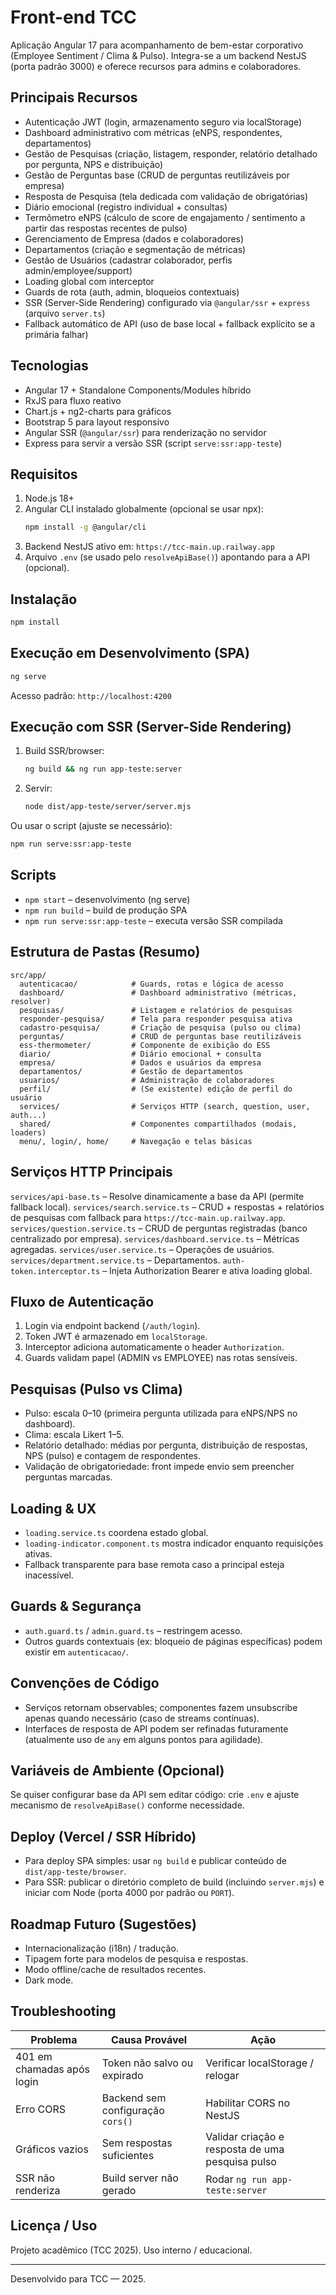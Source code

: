 # Front-end TCC

Aplicação Angular 17 para acompanhamento de bem-estar corporativo (Employee Sentiment / Clima & Pulso). Integra-se a um backend NestJS (porta padrão 3000) e oferece recursos para admins e colaboradores.

## Principais Recursos
- Autenticação JWT (login, armazenamento seguro via localStorage)
- Dashboard administrativo com métricas (eNPS, respondentes, departamentos)
- Gestão de Pesquisas (criação, listagem, responder, relatório detalhado por pergunta, NPS e distribuição)
- Gestão de Perguntas base (CRUD de perguntas reutilizáveis por empresa)
- Resposta de Pesquisa (tela dedicada com validação de obrigatórias)
- Diário emocional (registro individual + consultas)
- Termômetro eNPS (cálculo de score de engajamento / sentimento a partir das respostas recentes de pulso)
- Gerenciamento de Empresa (dados e colaboradores)
- Departamentos (criação e segmentação de métricas)
- Gestão de Usuários (cadastrar colaborador, perfis admin/employee/support)
- Loading global com interceptor
- Guards de rota (auth, admin, bloqueios contextuais)
- SSR (Server-Side Rendering) configurado via `@angular/ssr` + `express` (arquivo `server.ts`)
- Fallback automático de API (uso de base local + fallback explícito se a primária falhar)

## Tecnologias
- Angular 17 + Standalone Components/Modules híbrido
- RxJS para fluxo reativo
- Chart.js + ng2-charts para gráficos
- Bootstrap 5 para layout responsivo
- Angular SSR (`@angular/ssr`) para renderização no servidor
- Express para servir a versão SSR (script `serve:ssr:app-teste`)

## Requisitos
1. Node.js 18+
2. Angular CLI instalado globalmente (opcional se usar npx):
   ```bash
   npm install -g @angular/cli
   ```
3. Backend NestJS ativo em: `https://tcc-main.up.railway.app`
4. Arquivo `.env` (se usado pelo `resolveApiBase()`) apontando para a API (opcional).

## Instalação
```bash
npm install
```

## Execução em Desenvolvimento (SPA)
```bash
ng serve
```
Acesso padrão: `http://localhost:4200`

## Execução com SSR (Server-Side Rendering)
1. Build SSR/browser:
   ```bash
   ng build && ng run app-teste:server
   ```
2. Servir:
   ```bash
   node dist/app-teste/server/server.mjs
   ```
Ou usar o script (ajuste se necessário):
```bash
npm run serve:ssr:app-teste
```

## Scripts
- `npm start` – desenvolvimento (ng serve)
- `npm run build` – build de produção SPA
- `npm run serve:ssr:app-teste` – executa versão SSR compilada

## Estrutura de Pastas (Resumo)
```
src/app/
  autenticacao/            # Guards, rotas e lógica de acesso
  dashboard/               # Dashboard administrativo (métricas, resolver)
  pesquisas/               # Listagem e relatórios de pesquisas
  responder-pesquisa/      # Tela para responder pesquisa ativa
  cadastro-pesquisa/       # Criação de pesquisa (pulso ou clima)
  perguntas/               # CRUD de perguntas base reutilizáveis
  ess-thermometer/         # Componente de exibição do ESS
  diario/                  # Diário emocional + consulta
  empresa/                 # Dados e usuários da empresa
  departamentos/           # Gestão de departamentos
  usuarios/                # Administração de colaboradores
  perfil/                  # (Se existente) edição de perfil do usuário
  services/                # Serviços HTTP (search, question, user, auth...)
  shared/                  # Componentes compartilhados (modais, loaders)
  menu/, login/, home/     # Navegação e telas básicas
```

## Serviços HTTP Principais
`services/api-base.ts` – Resolve dinamicamente a base da API (permite fallback local).
`services/search.service.ts` – CRUD + respostas + relatórios de pesquisas com fallback para `https://tcc-main.up.railway.app`.
`services/question.service.ts` – CRUD de perguntas registradas (banco centralizado por empresa).
`services/dashboard.service.ts` – Métricas agregadas.
`services/user.service.ts` – Operações de usuários.
`services/department.service.ts` – Departamentos.
`auth-token.interceptor.ts` – Injeta Authorization Bearer <token> e ativa loading global.

## Fluxo de Autenticação
1. Login via endpoint backend (`/auth/login`).
2. Token JWT é armazenado em `localStorage`.
3. Interceptor adiciona automaticamente o header `Authorization`.
4. Guards validam papel (ADMIN vs EMPLOYEE) nas rotas sensíveis.

## Pesquisas (Pulso vs Clima)
- Pulso: escala 0–10 (primeira pergunta utilizada para eNPS/NPS no dashboard).
- Clima: escala Likert 1–5.
- Relatório detalhado: médias por pergunta, distribuição de respostas, NPS (pulso) e contagem de respondentes.
- Validação de obrigatoriedade: front impede envio sem preencher perguntas marcadas.

## Loading & UX
- `loading.service.ts` coordena estado global.
- `loading-indicator.component.ts` mostra indicador enquanto requisições ativas.
- Fallback transparente para base remota caso a principal esteja inacessível.

## Guards & Segurança
- `auth.guard.ts` / `admin.guard.ts` – restringem acesso.
- Outros guards contextuais (ex: bloqueio de páginas específicas) podem existir em `autenticacao/`.

## Convenções de Código
- Serviços retornam observables; componentes fazem unsubscribe apenas quando necessário (caso de streams contínuas).
- Interfaces de resposta de API podem ser refinadas futuramente (atualmente uso de `any` em alguns pontos para agilidade).

## Variáveis de Ambiente (Opcional)
Se quiser configurar base da API sem editar código: crie `.env` e ajuste mecanismo de `resolveApiBase()` conforme necessidade.

## Deploy (Vercel / SSR Híbrido)
- Para deploy SPA simples: usar `ng build` e publicar conteúdo de `dist/app-teste/browser`.
- Para SSR: publicar o diretório completo de build (incluindo `server.mjs`) e iniciar com Node (porta 4000 por padrão ou `PORT`).

## Roadmap Futuro (Sugestões)
- Internacionalização (i18n) / tradução.
- Tipagem forte para modelos de pesquisa e respostas.
- Modo offline/cache de resultados recentes.
- Dark mode.

## Troubleshooting
| Problema | Causa Provável | Ação |
|----------|----------------|------|
| 401 em chamadas após login | Token não salvo ou expirado | Verificar localStorage / relogar |
| Erro CORS | Backend sem configuração `cors()` | Habilitar CORS no NestJS |
| Gráficos vazios | Sem respostas suficientes | Validar criação e resposta de uma pesquisa pulso |
| SSR não renderiza | Build server não gerado | Rodar `ng run app-teste:server` |

## Licença / Uso
Projeto acadêmico (TCC 2025). Uso interno / educacional.

---
Desenvolvido para TCC — 2025.
